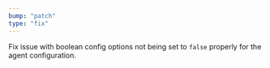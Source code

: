 ```yaml
---
bump: "patch"
type: "fix"
---
```


Fix issue with boolean config options not being set to `false` properly for the agent configuration.
